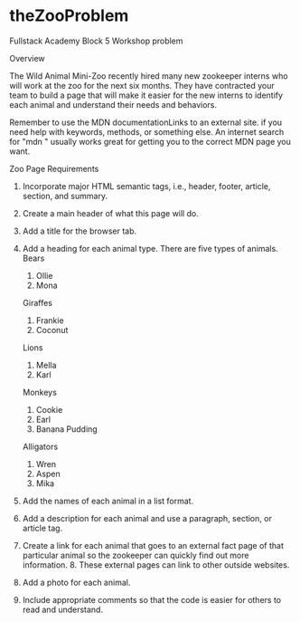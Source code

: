 # theZooProblem
Fullstack Academy Block 5 Workshop problem

Overview

The Wild Animal Mini-Zoo recently hired many new zookeeper interns who will work at the zoo for the next six months. They have contracted your team to build a page that will make it easier for the new interns to identify each animal and understand their needs and behaviors.

Remember to use the MDN documentationLinks to an external site. if you need help with keywords, methods, or something else. An internet search for "mdn <thing you are trying to do>" usually works great for getting you to the correct MDN page you want.

Zoo Page Requirements
1. Incorporate major HTML semantic tags, i.e., header, footer, article, section, and summary.
2. Create a main header of what this page will do.
3. Add a title for the browser tab.
4. Add a heading for each animal type. There are five types of animals.
    Bears
    1. Ollie
    2. Mona

    Giraffes
    1. Frankie
    2. Coconut

    Lions
    1. Mella
    2. Karl

    Monkeys
    1. Cookie
    2. Earl
    3. Banana Pudding

    Alligators
    1. Wren
    2. Aspen
    3. Mika
5. Add the names of each animal in a list format.
6. Add a description for each animal and use a paragraph, section, or article tag.
7. Create a link for each animal that goes to an external fact page of that particular animal so the zookeeper can quickly find out more information. 8. These external pages can link to other outside websites.
8. Add a photo for each animal.
9. Include appropriate comments so that the code is easier for others to read and understand.
